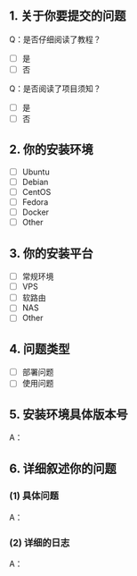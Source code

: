 <!-- 这是隐藏的信息
如果在部署与使用过程中报错需要帮助，请严格按照模板提交反馈
如果是意见与建议类不需要使用此模板

点击编辑器上方的 preview 可预览效果

⚠️请_完整_填写以下模板描述问题，否则反馈将会被系统关闭。
⚠️请_完整_填写以下模板描述问题，否则反馈将会被系统关闭。
⚠️请_完整_填写以下模板描述问题，否则反馈将会被系统关闭。
（重要的事情说三遍😉）
-->

<!-- 👆这样括起来的信息将被隐藏，填写时注意不要写在里面。 -->


## 1. 关于你要提交的问题

Q：是否仔细阅读了教程？
<!-- 将中括号内的空格替换为 "x" ，即为选中 -->
- [ ] 是
- [ ] 否

Q：是否阅读了项目须知？
<!-- 将中括号内的空格替换为 "x" ，即为选中 -->
- [ ] 是
- [ ] 否

## 2. 你的安装环境
<!-- 将中括号内的空格替换为 "x" ，即为选中 -->
- [ ] Ubuntu
- [ ] Debian
- [ ] CentOS
- [ ] Fedora
- [ ] Docker
- [ ] Other

## 3. 你的安装平台
<!-- 将中括号内的空格替换为 "x" ，即为选中 -->
- [ ] 常规环境
- [ ] VPS
- [ ] 软路由
- [ ] NAS
- [ ] Other

## 4. 问题类型
<!-- 将中括号内的空格替换为 "x" ，即为选中 -->
- [ ] 部署问题
- [ ] 使用问题

## 5. 安装环境具体版本号
A：

## 6. 详细叙述你的问题

### (1) 具体问题
A：

### (2) 详细的日志
<!-- 如果是部署报错不要只发结果，我需要看到详细日志 -->
A：

